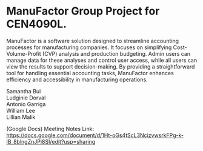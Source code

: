 # ManuFactor Group Project for CEN4090L.
ManuFactor is a software solution designed to streamline accounting processes for manufacturing
companies. It focuses on simplifying Cost-Volume-Profit (CVP) analysis and production budgeting. Admin users
can manage data for these analyses and control user access, while all users can view the results to support
decision-making. By providing a straightforward tool for handling essential accounting tasks, ManuFactor enhances
efficiency and accessibility in manufacturing operations.

Samantha Bui<br/>
Ludginie Dorval<br/>
Antonio Garriga<br/>
William Lee<br/>
Lillian Malik<br/>

(Google Docs) Meeting Notes Link:
https://docs.google.com/document/d/1Ht-oGs4tScL3NcizvwsrkFPg-k-IB_8blngZnJPi8SI/edit?usp=sharing
